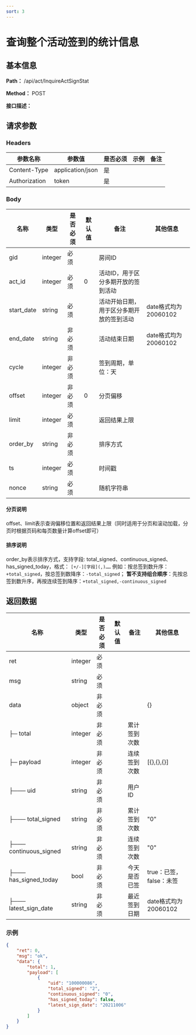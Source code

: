 ```yaml
---
sort: 3
---
```


# 查询整个活动签到的统计信息

## 基本信息

**Path：** /api/act/InquireActSignStat

**Method：** POST

**接口描述：**

## 请求参数

### Headers

| 参数名称          | 参数值              | 是否必须 | 示例 | 备注 |
|---------------|------------------|------|----|----|
| Content-Type  | application/json | 是    |    |    |
| Authorization | token            | 是    |    |    |

### Body

| 名称         | 类型      | 是否必须 | 默认值 | 备注                   | 其他信息             |
|------------|---------|------|-----|----------------------|------------------|
| gid        | integer | 必须   |     | 房间ID                 |                  |
| act_id     | integer | 必须   | 0   | 活动ID，用于区分多期开放的签到活动   |                  |
| start_date | string  | 必须   |     | 活动开始日期，用于区分多期开放的签到活动 | date格式均为20060102 |
| end_date   | string  | 非必须  |     | 活动结束日期               | date格式均为20060102 |
| cycle      | integer | 非必须  |     | 签到周期，单位：天            |                  |
| offset     | integer | 非必须  | 0   | 分页偏移                 |                  |
| limit      | integer | 必须   |     | 返回结果上限               |                  |
| order_by   | string  | 非必须  |     | 排序方式                 |                  |
| ts         | integer | 必须   |     | 时间戳                  |                  |
| nonce      | string  | 必须   |     | 随机字符串                |                  |

#### 分页说明
offset、limit表示查询偏移位置和返回结果上限（同时适用于分页和滚动加载，分页时根据页码和每页数量计算offset即可）

#### 排序说明
order_by表示排序方式，支持字段: total_signed、continuous_signed、has_signed_today，格式： `[+/-][字段](,)……` 
例如：按总签到数升序：`+total_signed`，按总签到数降序：`-total_signed`；
**暂不支持组合顺序**：先按总签到数升序，再按连续签到降序：`+total_signed,-continuous_signed`

## 返回数据

| 名称                     | 类型      | 是否必须 | 默认值 | 备注     | 其他信息             |
|------------------------|---------|------|-----|--------|------------------|
| ret                    | integer | 必须   |     |        |                  |
| msg                    | string  | 必须   |     |        |                  |
| data                   | object  | 非必须  |     |        | {}               |
| ├─ total               | integer | 非必须  |     | 累计签到次数 |                  |
| ├─ payload             | integer | 非必须  |     | 连续签到次数 | [{},{},{}]       |
| ├─── uid               | string  | 非必须  |     | 用户ID   |                  |
| ├─── total_signed      | string  | 非必须  |     | 累计签到次数 | "0"              |
| ├─── continuous_signed | string  | 非必须  |     | 连续签到次数 | "0"              |
| ├─── has_signed_today  | bool    | 非必须  |     | 今天是否已签 | true：已签，false：未签 |
| ├─── latest_sign_date  | string  | 非必须  |     | 最近签到日期 | date格式均为20060102 |

### 示例
```json
{
    "ret": 0,
    "msg": "ok",
    "data": {
        "total": 1,
        "payload": [
            {
                "uid": "100000086",
                "total_signed": "2",
                "continuous_signed": "0",
                "has_signed_today": false,
                "latest_sign_date": "20211006"
            }
        ]
    }
}
```